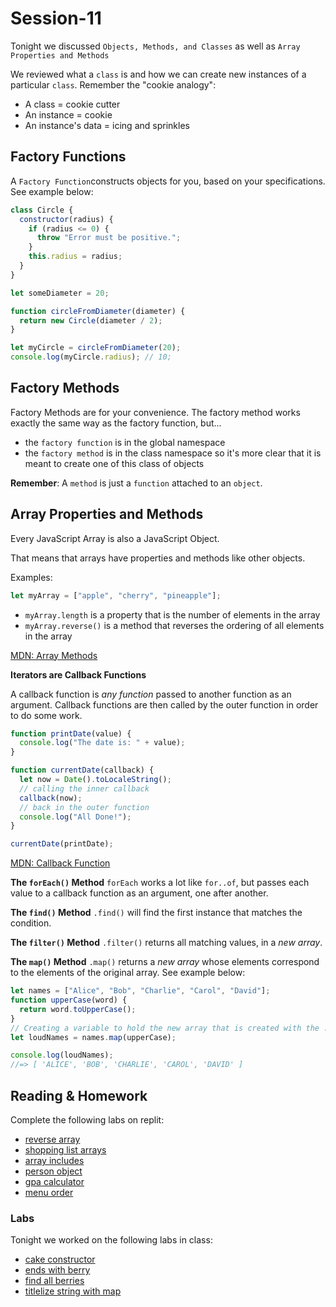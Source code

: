 # Session-11

Tonight we discussed `Objects, Methods, and Classes` as well as `Array Properties and Methods`

We reviewed what a `class` is and how we can create new instances of a particular `class`. Remember the "cookie analogy":

- A class = cookie cutter
- An instance = cookie
- An instance's data = icing and sprinkles

## Factory Functions

A `Factory Function`constructs objects for you, based on your specifications. See example below:

```js
class Circle {
  constructor(radius) {
    if (radius <= 0) {
      throw "Error must be positive.";
    }
    this.radius = radius;
  }
}

let someDiameter = 20;

function circleFromDiameter(diameter) {
  return new Circle(diameter / 2);
}

let myCircle = circleFromDiameter(20);
console.log(myCircle.radius); // 10;
```

## Factory Methods

Factory Methods are for your convenience.
The factory method works exactly the same way as the factory function, but...

- the `factory function` is in the global namespace
- the `factory method` is in the class namespace so it's more clear that it is meant to create one of this class of objects

**Remember**: A `method` is just a `function` attached to an `object`.

## Array Properties and Methods

Every JavaScript Array is also a JavaScript Object.

That means that arrays have properties and methods like other objects.

Examples:

```js
let myArray = ["apple", "cherry", "pineapple"];
```

- `myArray.length` is a property that is the number of elements in the array
- `myArray.reverse()` is a method that reverses the ordering of all elements in the array

[MDN: Array Methods](https://developer.mozilla.org/en-US/docs/Web/JavaScript/Reference/Global_Objects/Array#instance_methods)

**Iterators are Callback Functions**

A callback function is _any function_ passed to another function as an argument. Callback functions are then called by the outer function in order to do some work.

```js
function printDate(value) {
  console.log("The date is: " + value);
}

function currentDate(callback) {
  let now = Date().toLocaleString();
  // calling the inner callback
  callback(now);
  // back in the outer function
  console.log("All Done!");
}

currentDate(printDate);
```

[MDN: Callback Function](https://developer.mozilla.org/en-US/docs/Glossary/Callback_function)

**The `forEach()` Method**
`forEach` works a lot like `for..of`, but passes each value to a callback function as an argument, one after another.

**The `find()` Method**
`.find()` will find the first instance that matches the condition.

**The `filter()` Method**
`.filter()` returns all matching values, in a _new array_.

**The `map()` Method**
`.map()` returns a _new array_ whose elements correspond to the elements of the original array. See example below:

```js
let names = ["Alice", "Bob", "Charlie", "Carol", "David"];
function upperCase(word) {
  return word.toUpperCase();
}
// Creating a variable to hold the new array that is created with the .map() method
let loudNames = names.map(upperCase);

console.log(loudNames);
//=> [ 'ALICE', 'BOB', 'CHARLIE', 'CAROL', 'DAVID' ]
```

## Reading & Homework

Complete the following labs on replit:

- [reverse array](https://replit.com/team/Upright-JSI-Mar-2022/reverse-array)
- [shopping list arrays](https://replit.com/team/Upright-JSI-Mar-2022/shopping-list-arrays)
- [array includes](https://replit.com/team/Upright-JSI-Mar-2022/array-includes)
- [person object](https://replit.com/team/Upright-JSI-Mar-2022/person-object)
- [gpa calculator](https://replit.com/team/Upright-JSI-Mar-2022/gpa-calculator)
- [menu order](https://replit.com/team/Upright-JSI-Mar-2022/menu-order)

### Labs

Tonight we worked on the following labs in class:

- [cake constructor](https://replit.com/team/Upright-JSI-Mar-2022/templates/cake-factory)
- [ends with berry](https://replit.com/team/Upright-JSI-Mar-2022/templates/ends-with-berry)
- [find all berries](https://replit.com/team/Upright-JSI-Mar-2022/templates/find-all-berries)
- [titlelize string with map](https://replit.com/team/Upright-JSI-Mar-2022/templates/titleize-string-with-map)
